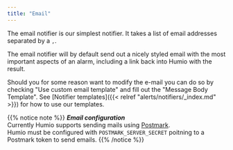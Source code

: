 ```yaml
---
title: "Email"
---
```


The email notifier is our simplest notifier. It takes a list of email
addresses separated by a `,`.

The email notifier will by default send out a nicely styled email with the most
important aspects of an alarm, including a link back into Humio with the result.

Should you for some reason want to modify the e-mail you can do so by checking
"Use custom email template" and fill out the "Message Body Template".
See [Notifier templates]({{< relref "alerts/notifiers/_index.md" >}}) for how
to use our templates.

{{% notice note %}}
***Email configuration***  
Currently Humio supports sending mails using [Postmark](https://postmarkapp.com/).  
Humio must be configured with `POSTMARK_SERVER_SECRET` poitning to a Postmark token to send emails.
{{% /notice %}}
